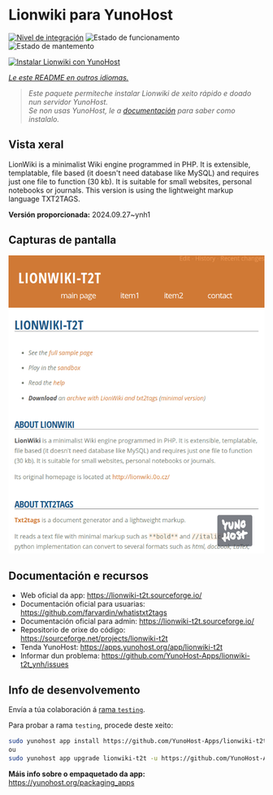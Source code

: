 <!--
NOTA: Este README foi creado automáticamente por <https://github.com/YunoHost/apps/tree/master/tools/readme_generator>
NON debe editarse manualmente.
-->

# Lionwiki para YunoHost

[![Nivel de integración](https://apps.yunohost.org/badge/integration/lionwiki-t2t)](https://ci-apps.yunohost.org/ci/apps/lionwiki-t2t/)
![Estado de funcionamento](https://apps.yunohost.org/badge/state/lionwiki-t2t)
![Estado de mantemento](https://apps.yunohost.org/badge/maintained/lionwiki-t2t)

[![Instalar Lionwiki con YunoHost](https://install-app.yunohost.org/install-with-yunohost.svg)](https://install-app.yunohost.org/?app=lionwiki-t2t)

*[Le este README en outros idiomas.](./ALL_README.md)*

> *Este paquete permíteche instalar Lionwiki de xeito rápido e doado nun servidor YunoHost.*  
> *Se non usas YunoHost, le a [documentación](https://yunohost.org/install) para saber como instalalo.*

## Vista xeral

LionWiki is a minimalist Wiki engine programmed in PHP. It is extensible, templatable, file based (it doesn't need database like MySQL) and requires just one file to function (30 kb). It is suitable for small websites, personal notebooks or journals. This version is using the lightweight markup language TXT2TAGS.


**Versión proporcionada:** 2024.09.27~ynh1

## Capturas de pantalla

![Captura de pantalla de Lionwiki](./doc/screenshots/screenshot_lionwikit2t.png)

## Documentación e recursos

- Web oficial da app: <https://lionwiki-t2t.sourceforge.io/>
- Documentación oficial para usuarias: <https://github.com/farvardin/whatistxt2tags>
- Documentación oficial para admin: <https://lionwiki-t2t.sourceforge.io/>
- Repositorio de orixe do código: <https://sourceforge.net/projects/lionwiki-t2t>
- Tenda YunoHost: <https://apps.yunohost.org/app/lionwiki-t2t>
- Informar dun problema: <https://github.com/YunoHost-Apps/lionwiki-t2t_ynh/issues>

## Info de desenvolvemento

Envía a túa colaboración á [rama `testing`](https://github.com/YunoHost-Apps/lionwiki-t2t_ynh/tree/testing).

Para probar a rama `testing`, procede deste xeito:

```bash
sudo yunohost app install https://github.com/YunoHost-Apps/lionwiki-t2t_ynh/tree/testing --debug
ou
sudo yunohost app upgrade lionwiki-t2t -u https://github.com/YunoHost-Apps/lionwiki-t2t_ynh/tree/testing --debug
```

**Máis info sobre o empaquetado da app:** <https://yunohost.org/packaging_apps>
